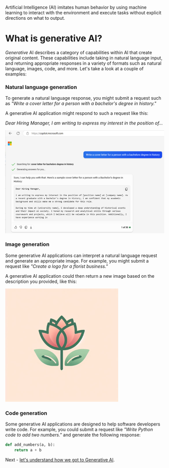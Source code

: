 Artificial Intelligence (AI) imitates human behavior by using machine learning to interact with the environment and execute tasks without explicit directions on what to output.

# What is generative AI?

*Generative* AI describes a category of capabilities within AI that create original content. These capabilities include taking in natural language input, and returning appropriate responses in a variety of formats such as natural language, images, code, and more. Let's take a look at a couple of examples: 

### Natural language generation

To generate a natural language response, you might submit a request such as *"Write a cover letter for a person with a bachelor's degree in history."*

A generative AI application might respond to such a request like this:

*Dear Hiring Manager,
I am writing to express my interest in the position of...*

![Screenshot of an AI-generated cover letter for a person with a bachelor's degree in history.](../media/microsoft-copilot-example-write-letter.png)

### Image generation

Some generative AI applications can interpret a natural language request and generate an appropriate image. For example, you might submit a request like *"Create a logo for a florist business."*

A generative AI application could then return a new image based on the description you provided, like this:

![Screenshot of an AI-generated image of a florist business logo.](../media/florist-example.png)

### Code generation

Some generative AI applications are designed to help software developers write code. For example, you could submit a request like *"Write Python code to add two numbers."* and generate the following response:

```python
def add_numbers(a, b):
    return a + b

```

Next - [let's understand how we got to Generative AI](../lesson-1.2/generative-ai-evolution.md). 